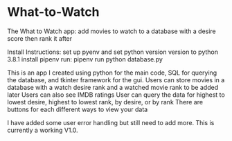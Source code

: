 # What-to-Watch
The What to Watch app: add movies to watch to a database with a desire score then rank it after 

Install Instructions:
set up pyenv and set python version version to python 3.8.1 
install pipenv
run: pipenv run python database.py


This is an app I created using python for the main code, SQL for querying the database, and tkinter framework for the gui. 
Users can store movies in a database with a watch desire rank and a watched movie rank to be added later
Users can also see IMDB ratings 
User can query the data for highest to lowest desire, highest to lowest rank, by desire, or by rank
There are buttons for each different ways to view your data

I have added some user error handling but still need to add more. This is currently a working V1.0. 
